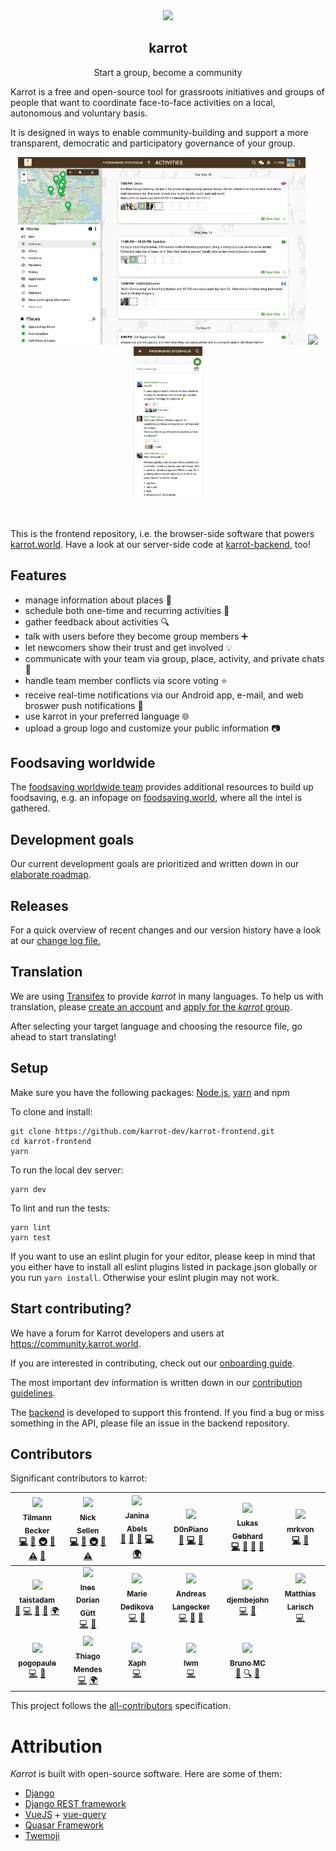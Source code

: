 
<div align="center">
  <img width="200" src="https://karrot.world/statics/carrot_logo.png">
<h2>karrot</h2>
<p>Start a group, become a community</p>
</div>

Karrot is a free and open-source tool for grassroots initiatives and groups of people that want to coordinate face-to-face activities on a local, autonomous and voluntary basis.

It is designed in ways to enable community-building and support a more transparent, democratic and participatory governance of your group.

<div align="center">
  <img height="300" src="https://github.com/karrot-dev/karrot-frontend/raw/master/src/base/pages/images/app-screenshots-browser/karrot-screenshot-browser-800.png">
  <img width="20" src="https://user-images.githubusercontent.com/4410802/42418563-705d917c-82a3-11e8-91d8-8a234af008e4.png">
  <img height="240" src="https://github.com/karrot-dev/karrot-frontend/raw/master/src/base/pages/images/app-screenshots-phone/karrot-screenshot-phone-200.png">
</div>
<br>
<br>

This is the frontend repository, i.e. the browser-side software that powers [karrot.world](https://karrot.world). Have a look at our server-side code at [karrot-backend](https://github.com/karrot-dev/karrot-backend), too!

## Features

- manage information about places :apple:
- schedule both one-time and recurring activities :calendar:
- gather feedback about activities :mag:
- talk with users before they become group members :heavy_plus_sign:
- let newcomers show their trust and get involved :bulb:
- communicate with your team via group, place, activity, and private chats :speech_balloon:
- handle team member conflicts via score voting :star:
- receive real-time notifications via our Android app, e-mail, and web broswer push notifications :loudspeaker:
- use karrot in your preferred language :globe_with_meridians:
- upload a group logo and customize your public information :camera:

## Foodsaving worldwide

The [foodsaving worldwide team](https://foodsaving.world/team) provides additional resources to build up foodsaving, e.g. an infopage on [foodsaving.world](https://foodsaving.world), where all the intel is gathered.

## Development goals

Our current development goals are prioritized and written down in our [elaborate roadmap](ROADMAP.md).

## Releases

For a quick overview of recent changes and our version history have a look at our [change log file.](CHANGELOG.md)

## Translation

We are using [Transifex](https://www.transifex.com/) to provide _karrot_ in many languages. To help us with translation, please [create an account](http://transifex.com/signup) and [apply for the _karrot_ group](https://www.transifex.com/yunity-1/karrot/frontend/).

After selecting your target language and choosing the resource file, go ahead to start translating!

## Setup

Make sure you have the following packages: [Node.js](https://nodejs.org/), [yarn](https://yarnpkg.com/en/docs/install) and npm

To clone and install:

```
git clone https://github.com/karrot-dev/karrot-frontend.git
cd karrot-frontend
yarn
```

To run the local dev server:

```
yarn dev
```

To lint and run the tests:

```
yarn lint
yarn test
```

If you want to use an eslint plugin for your editor, please keep in mind that you either have to install all eslint plugins listed in package.json globally or you run `yarn install`. Otherwise your eslint plugin may not work.

## Start contributing?

We have a forum for Karrot developers and users at https://community.karrot.world.

If you are interested in contributing, check out our [onboarding guide](https://community.karrot.world/t/how-to-get-involved-onboarding-into-the-karrot-team/661).

The most important dev information is written down in our [contribution guidelines](CONTRIBUTE.md).

The [backend](https://github.com/karrot-dev/karrot-backend) is developed to support this frontend. If you find a bug or miss something in the API, please file an issue in the backend repository.

## Contributors

Significant contributors to karrot:

<!-- ALL-CONTRIBUTORS-LIST:START - Do not remove or modify this section -->
<!-- prettier-ignore -->
| [<img src="https://avatars3.githubusercontent.com/u/4410802?v=4" width="100px;"/><br /><sub><b>Tilmann Becker</b></sub>](https://github.com/tiltec)<br />[💻](https://github.com/karrot-dev/karrot-frontend/commits?author=tiltec "Code") [🤔](#ideas-tiltec "Ideas, Planning, & Feedback") [🚇](#infra-tiltec "Infrastructure (Hosting, Build-Tools, etc)") [👀](#review-tiltec "Reviewed Pull Requests") [⚠️](https://github.com/karrot-dev/karrot-frontend/commits?author=tiltec "Tests") [💬](#question-tiltec "Answering Questions") | [<img src="https://avatars2.githubusercontent.com/u/31616?v=4" width="100px;"/><br /><sub><b>Nick Sellen</b></sub>](http://nicksellen.co.uk)<br />[💻](https://github.com/karrot-dev/karrot-frontend/commits?author=nicksellen "Code") [📖](https://github.com/karrot-dev/karrot-frontend/commits?author=nicksellen "Documentation") [🚇](#infra-nicksellen "Infrastructure (Hosting, Build-Tools, etc)") [👀](#review-nicksellen "Reviewed Pull Requests") [⚠️](https://github.com/karrot-dev/karrot-frontend/commits?author=nicksellen "Tests") | [<img src="https://avatars0.githubusercontent.com/u/17573771?v=4" width="100px;"/><br /><sub><b>Janina Abels</b></sub>](https://github.com/djahnie)<br />[🤔](#ideas-djahnie "Ideas, Planning, & Feedback") [🐛](https://github.com/karrot-dev/karrot-frontend/issues?q=author%3Adjahnie "Bug reports") [💬](#question-djahnie "Answering Questions") [💻](https://github.com/karrot-dev/karrot-frontend/commits?author=djahnie "Code") [🌍](#translation-djahnie "Translation") | [<img src="https://avatars0.githubusercontent.com/u/16825880?v=4" width="100px;"/><br /><sub><b>D0nPiano</b></sub>](https://github.com/D0nPiano)<br />[🎨](#design-D0nPiano "Design") [💻](https://github.com/karrot-dev/karrot-frontend/commits?author=D0nPiano "Code") [🤔](#ideas-D0nPiano "Ideas, Planning, & Feedback") | [<img src="https://avatars0.githubusercontent.com/u/16634824?v=4" width="100px;"/><br /><sub><b>Lukas Gebhard</b></sub>](https://github.com/mr-kojo)<br />[💻](https://github.com/karrot-dev/karrot-frontend/commits?author=mr-kojo "Code") [🤔](#ideas-mr-kojo "Ideas, Planning, & Feedback") [👀](#review-mr-kojo "Reviewed Pull Requests") [📖](https://github.com/karrot-dev/karrot-frontend/commits?author=mr-kojo "Documentation") | [<img src="https://avatars0.githubusercontent.com/u/7449720?v=4" width="100px;"/><br /><sub><b>mrkvon</b></sub>](https://mrkvon.org)<br />[💻](https://github.com/karrot-dev/karrot-frontend/commits?author=mrkvon "Code") [🤔](#ideas-mrkvon "Ideas, Planning, & Feedback") |
| :---: | :---: | :---: | :---: | :---: | :---: |
| [<img src="https://avatars0.githubusercontent.com/u/22643479?v=4" width="100px;"/><br /><sub><b>taistadam</b></sub>](https://github.com/taistadam)<br />[📝](#blog-taistadam "Blogposts") [💻](https://github.com/karrot-dev/karrot-frontend/commits?author=taistadam "Code") [🎨](#design-taistadam "Design") [🤔](#ideas-taistadam "Ideas, Planning, & Feedback") [🌍](#translation-taistadam "Translation") | [<img src="https://avatars2.githubusercontent.com/u/25362020?v=4" width="100px;"/><br /><sub><b>Ines Dorian Gütt</b></sub>](http://danke.fish)<br />[💻](https://github.com/karrot-dev/karrot-frontend/commits?author=id-gue "Code") [📖](https://github.com/karrot-dev/karrot-frontend/commits?author=id-gue "Documentation") | [<img src="https://avatars0.githubusercontent.com/u/18111928?v=4" width="100px;"/><br /><sub><b>Marie Dedikova</b></sub>](https://github.com/mddemarie)<br />[💻](https://github.com/karrot-dev/karrot-frontend/commits?author=mddemarie "Code") [📖](https://github.com/karrot-dev/karrot-frontend/commits?author=mddemarie "Documentation") | [<img src="https://avatars2.githubusercontent.com/u/10246027?v=4" width="100px;"/><br /><sub><b>Andreas Langecker</b></sub>](https://gitlab.com/alangecker)<br />[💻](https://github.com/karrot-dev/karrot-frontend/commits?author=alangecker "Code") [🎨](#design-alangecker "Design") [🤔](#ideas-alangecker "Ideas, Planning, & Feedback") | [<img src="https://avatars3.githubusercontent.com/u/19744774?v=4" width="100px;"/><br /><sub><b>djembejohn</b></sub>](https://github.com/djembejohn)<br />[💻](https://github.com/karrot-dev/karrot-frontend/commits?author=djembejohn "Code") [🤔](#ideas-djembejohn "Ideas, Planning, & Feedback") | [<img src="https://avatars0.githubusercontent.com/u/861660?v=4" width="100px;"/><br /><sub><b>Matthias Larisch</b></sub>](https://github.com/NerdyProjects)<br />[💻](https://github.com/karrot-dev/karrot-frontend/commits?author=NerdyProjects "Code") |
| [<img src="https://avatars1.githubusercontent.com/u/576949?v=4" width="100px;"/><br /><sub><b>pogopaule</b></sub>](https://github.com/pogopaule)<br />[💻](https://github.com/karrot-dev/karrot-frontend/commits?author=pogopaule "Code") [🤔](#ideas-pogopaule "Ideas, Planning, & Feedback") | [<img src="https://avatars1.githubusercontent.com/u/16507629?v=4" width="100px;"/><br /><sub><b>Thiago Mendes</b></sub>](https://tmendes.gitlab.io/38lbackpack)<br />[💻](https://github.com/karrot-dev/karrot-frontend/commits?author=trmendes "Code") [🌍](#translation-trmendes "Translation") | [<img src="https://avatars3.githubusercontent.com/u/18754163?v=4" width="100px;"/><br /><sub><b>Xaph</b></sub>](https://github.com/LyraXaph)<br />[💻](https://github.com/karrot-dev/karrot-frontend/commits?author=LyraXaph "Code") | [<img src="https://avatars1.githubusercontent.com/u/1991377?v=4" width="100px;"/><br /><sub><b>lwm</b></sub>](https://github.com/lwm)<br />[💻](https://github.com/karrot-dev/karrot-frontend/commits?author=lwm "Code") | [<img src="https://avatars2.githubusercontent.com/u/9918263?v=4" width="100px;"/><br /><sub><b>Bruno MC</b></sub>](https://github.com/brunomc)<br />[🐛](https://github.com/karrot-dev/karrot-frontend/issues?q=author%3Abrunomc "Bug reports") [🔍](#fundingFinding-brunomc "Funding Finding") [🤔](#ideas-brunomc "Ideas, Planning, & Feedback") |
<!-- ALL-CONTRIBUTORS-LIST:END -->

This project follows the [all-contributors](https://github.com/kentcdodds/all-contributors) specification.

# Attribution

_Karrot_ is built with open-source software. Here are some of them:

- [Django](https://www.djangoproject.com/)
- [Django REST framework](http://www.django-rest-framework.org/)
- [VueJS](https://vuejs.org/) + [vue-query](https://github.com/DamianOsipiuk/vue-query)
- [Quasar Framework](http://quasar.dev/)
- [Twemoji](https://github.com/twitter/twemoji)


